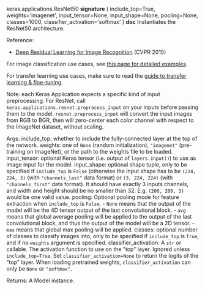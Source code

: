 keras.applications.ResNet50
__signature__
(
  include_top=True,
  weights='imagenet',
  input_tensor=None,
  input_shape=None,
  pooling=None,
  classes=1000,
  classifier_activation='softmax'
)
__doc__
Instantiates the ResNet50 architecture.

Reference:
- [Deep Residual Learning for Image Recognition](
    https://arxiv.org/abs/1512.03385) (CVPR 2015)

For image classification use cases, see [this page for detailed examples](
    https://keras.io/api/applications/#usage-examples-for-image-classification-models).

For transfer learning use cases, make sure to read the
[guide to transfer learning & fine-tuning](
    https://keras.io/guides/transfer_learning/).

Note: each Keras Application expects a specific kind of input preprocessing.
For ResNet, call `keras.applications.resnet.preprocess_input` on your
inputs before passing them to the model. `resnet.preprocess_input` will convert
the input images from RGB to BGR, then will zero-center each color channel with
respect to the ImageNet dataset, without scaling.

Args:
    include_top: whether to include the fully-connected
        layer at the top of the network.
    weights: one of `None` (random initialization),
        `"imagenet"` (pre-training on ImageNet), or the path to the weights
        file to be loaded.
    input_tensor: optional Keras tensor (i.e. output of `layers.Input()`)
        to use as image input for the model.
    input_shape: optional shape tuple, only to be specified if `include_top`
        is `False` (otherwise the input shape has to be `(224, 224, 3)`
        (with `"channels_last"` data format) or `(3, 224, 224)`
        (with `"channels_first"` data format). It should have exactly 3
        inputs channels, and width and height should be no smaller than 32.
        E.g. `(200, 200, 3)` would be one valid value.
    pooling: Optional pooling mode for feature extraction when `include_top`
        is `False`.
        - `None` means that the output of the model will be the 4D tensor
                output of the last convolutional block.
        - `avg` means that global average pooling will be applied to the output
                of the last convolutional block, and thus the output of the
                model will be a 2D tensor.
        - `max` means that global max pooling will be applied.
    classes: optional number of classes to classify images into, only to be
        specified if `include_top` is `True`, and if no `weights` argument is
        specified.
    classifier_activation: A `str` or callable. The activation function to
        use on the "top" layer. Ignored unless `include_top=True`. Set
        `classifier_activation=None` to return the logits of the "top" layer.
        When loading pretrained weights, `classifier_activation` can only
        be `None` or `"softmax"`.

Returns:
    A Model instance.
